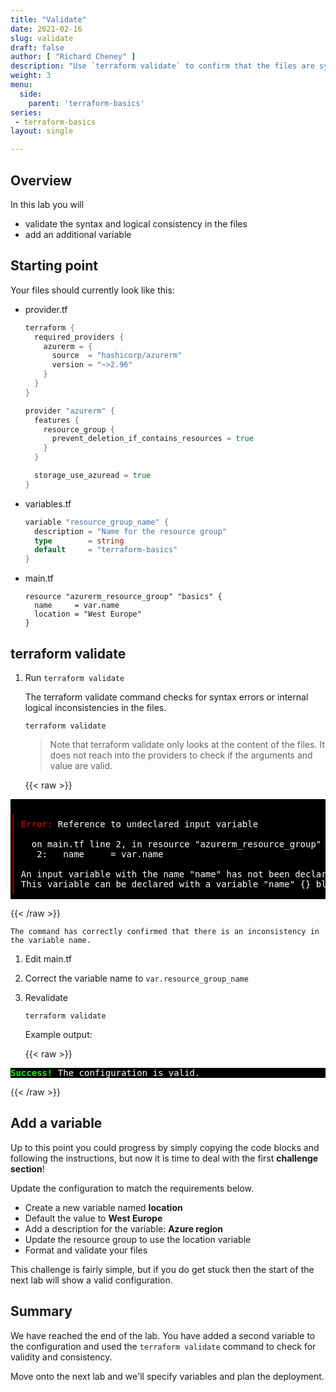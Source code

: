 ```yaml
---
title: "Validate"
date: 2021-02-16
slug: validate
draft: false
author: [ "Richard Cheney" ]
description: "Use `terraform validate` to confirm that the files are syntactically and logically sound. Add a new variable to variables.tf."
weight: 3
menu:
  side:
    parent: 'terraform-basics'
series:
 - terraform-basics
layout: single

---
```


## Overview

In this lab you will

* validate the syntax and logical consistency in the files
* add an additional variable

## Starting point

Your files should currently look like this:

* provider.tf

    ```go
    terraform {
      required_providers {
        azurerm = {
          source  = "hashicorp/azurerm"
          version = "~>2.96"
        }
      }
    }

    provider "azurerm" {
      features {
        resource_group {
          prevent_deletion_if_contains_resources = true
        }
      }

      storage_use_azuread = true
    }
    ```

* variables.tf

    ```go
    variable "resource_group_name" {
      description = "Name for the resource group"
      type        = string
      default     = "terraform-basics"
    }
    ```

* main.tf

    ```hcl
    resource "azurerm_resource_group" "basics" {
      name     = var.name
      location = "West Europe"
    }
    ```

## terraform validate

1. Run `terraform validate`

    The terraform validate command checks for syntax errors or internal logical inconsistencies in the files.

    ```shell
    terraform validate
    ```

    > Note that terraform validate only looks at the content of the files. It does not reach into the providers to check if the arguments and value are valid.

    {{< raw >}}
<pre style="color:white; background-color:black">
<span style="color:red;">
╷
│ Error:</span> Reference to undeclared input variable
<span style="color:red;">│</span>
<span style="color:red;">|</span>   on main.tf line 2, in resource "azurerm_resource_group" "basics":
<span style="color:red;">│</span>    2:   name     = var.name
<span style="color:red;">│</span>
<span style="color:red;">│</span> An input variable with the name "name" has not been declared.
<span style="color:red;">│</span> This variable can be declared with a variable "name" {} block.
<span style="color:red;">╵</span>
</pre>
{{< /raw >}}

    The command has correctly confirmed that there is an inconsistency in the variable name.

1. Edit main.tf
1. Correct the variable name to `var.resource_group_name`
1. Revalidate

    ```shell
    terraform validate
    ```

    Example output:

    {{< raw >}}
<pre style="color:white; background-color:black">
<span style="color:lime;"></span><span style="font-weight:bold;color:lime;">Success!</span> The configuration is valid.
</pre>
{{< /raw >}}

## Add a variable

Up to this point you could progress by simply copying the code blocks and following the instructions, but now it is time to deal with the first **challenge section**!

Update the configuration to match the requirements below.

* Create a new variable named **location**
* Default the value to **West Europe**
* Add a description for the variable: **Azure region**
* Update the resource group to use the location variable
* Format and validate your files

This challenge is fairly simple, but if you do get stuck then the start of the next lab will show a valid configuration.

## Summary

We have reached the end of the lab. You have added a second variable to the configuration and used the `terraform validate` command to check for validity and consistency.

Move onto the next lab and we'll specify variables and plan the deployment.
